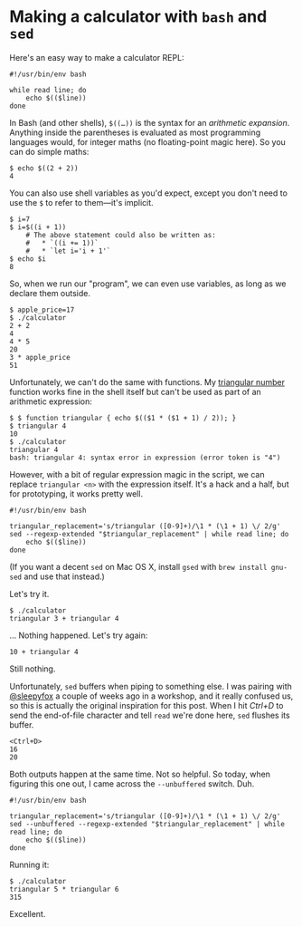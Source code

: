 # Making a calculator with `bash` and `sed`

Here's an easy way to make a calculator REPL:

    #!/usr/bin/env bash

    while read line; do
        echo $(($line))
    done

In Bash (and other shells), `$((…))` is the syntax for an *arithmetic expansion*. Anything inside the parentheses is evaluated as most programming languages would, for integer maths (no floating-point magic here). So you can do simple maths:

    $ echo $((2 + 2))
    4

You can also use shell variables as you'd expect, except you don't need to use the `$` to refer to them—it's implicit.

    $ i=7
    $ i=$((i + 1))
        # The above statement could also be written as:
        #   * `((i += 1))`
        #   * `let i='i + 1'`
    $ echo $i
    8

So, when we run our "program", we can even use variables, as long as we declare them outside.

    $ apple_price=17
    $ ./calculator
    2 + 2
    4
    4 * 5
    20
    3 * apple_price
    51

Unfortunately, we can't do the same with functions. My [triangular number][Triangular number] function works fine in the shell itself but can't be used as part of an arithmetic expression:

    $ $ function triangular { echo $(($1 * ($1 + 1) / 2)); }
    $ triangular 4
    10
    $ ./calculator
    triangular 4
    bash: triangular 4: syntax error in expression (error token is "4")

However, with a bit of regular expression magic in the script, we can replace `triangular <n>` with the expression itself. It's a hack and a half, but for prototyping, it works pretty well.

    #!/usr/bin/env bash

    triangular_replacement='s/triangular ([0-9]+)/\1 * (\1 + 1) \/ 2/g'
    sed --regexp-extended "$triangular_replacement" | while read line; do
        echo $(($line))
    done

(If you want a decent `sed` on Mac OS X, install `gsed` with `brew install gnu-sed` and use that instead.)

Let's try it.

    $ ./calculator
    triangular 3 + triangular 4

… Nothing happened. Let's try again:

    10 + triangular 4

Still nothing.

Unfortunately, `sed` buffers when piping to something else. I was pairing with [@sleepyfox][] a couple of weeks ago in a workshop, and it really confused us, so this is actually the original inspiration for this post. When I hit *Ctrl+D* to send the end-of-file character and tell `read` we're done here, `sed` flushes its buffer.

    <Ctrl+D>
    16
    20

Both outputs happen at the same time. Not so helpful. So today, when figuring this one out, I came across the `--unbuffered` switch. Duh.

    #!/usr/bin/env bash

    triangular_replacement='s/triangular ([0-9]+)/\1 * (\1 + 1) \/ 2/g'
    sed --unbuffered --regexp-extended "$triangular_replacement" | while read line; do
        echo $(($line))
    done

Running it:

    $ ./calculator
    triangular 5 * triangular 6
    315

Excellent.

[Triangular number]: https://en.wikipedia.org/wiki/Triangular_number
[@sleepyfox]: https://twitter.com/sleepyfox
